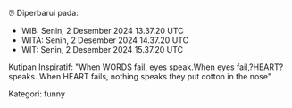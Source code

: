⏰ Diperbarui pada:
- WIB: Senin, 2 Desember 2024 13.37.20 UTC
- WITA: Senin, 2 Desember 2024 14.37.20 UTC
- WIT: Senin, 2 Desember 2024 15.37.20 UTC

Kutipan Inspiratif:
"When WORDS fail, eyes speak.When eyes fail,?HEART? speaks. When HEART fails, nothing speaks they put cotton in the nose"


Kategori: funny

